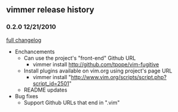 ## vimmer release history

### 0.2.0 12/21/2010

[full changelog](https://github.com/densitypop/vimmer/compare/v0.1.0...v0.2.0)

* Enchancements
  * Can use the project's "front-end" Github URL
    * vimmer install http://github.com/tpope/vim-fugitive
  * Install plugins available on vim.org using project's page URL
    * vimmer install "http://www.vim.org/scripts/script.php?script_id=2501"
  * README updates
* Bug fixes
  * Support Github URLs that end in ".vim"
